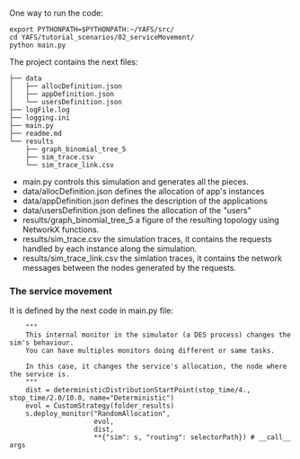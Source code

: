 One way to run the code:

```
export PYTHONPATH=$PYTHONPATH:~/YAFS/src/
cd YAFS/tutorial_scenarios/02_serviceMovement/
python main.py
```


The project contains the next files:

```
├── data
│   ├── allocDefinition.json
│   ├── appDefinition.json
│   └── usersDefinition.json
├── logFile.log
├── logging.ini
├── main.py
├── readme.md
└── results
    ├── graph_binomial_tree_5
    ├── sim_trace.csv
    └── sim_trace_link.csv
```

- main.py controls this simulation and generates all the pieces.
- data/allocDefinition.json defines the allocation of app's instances
- data/appDefinition.json defines the description of the applications
- data/usersDefinition.json defines the allocation of the "users" 
- results/graph_binomial_tree_5 a figure of the resulting topology using NetworkX functions.
- results/sim_trace.csv the simulation traces, it contains the requests handled by each instance along the simulation.
- results/sim_trace_link.csv the simlation traces, it contains the network messages between the nodes generated by the requests.
  
  
### The service movement
It is defined by the next code in main.py file:

```
    """
    This internal monitor in the simulator (a DES process) changes the sim's behaviour. 
    You can have multiples monitors doing different or same tasks.
    
    In this case, it changes the service's allocation, the node where the service is.
    """
    dist = deterministicDistributionStartPoint(stop_time/4., stop_time/2.0/10.0, name="Deterministic")
    evol = CustomStrategy(folder_results)
    s.deploy_monitor("RandomAllocation",
                     evol,
                     dist,
                     **{"sim": s, "routing": selectorPath}) # __call__ args
```